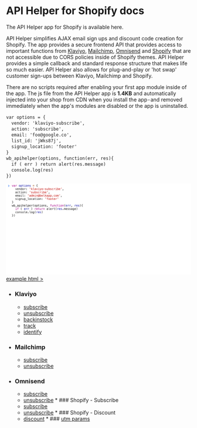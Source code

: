 # API Helper for Shopify docs

The API Helper app for Shopify is available here.

API Helper simplifies AJAX email sign ups and discount code creation for Shopify. The app provides a secure frontend API that provides access to important functions from [Klaviyo](#klaviyo), [Mailchimp](#mailchimp), [Omnisend](#omnisend) and [Shopify](#shopify) that are not accessible due to CORS policies inside of Shopify themes. API Helper provides a simple callback and standard response structure that makes life so much easier. API Helper also allows for plug-and-play or 'hot swap' customer sign-ups between Klaviyo, Mailchimp and Shopify.

There are no scripts required after enabling your first app module inside of the app. The js file from the API Helper app is __1.4KB__ and automatically injected into your shop from CDN when you install the app - and removed immediately when the app's modules are disabled or the app is uninstalled.

```
var options = {
  vendor: 'klaviyo-subscribe',
  action: 'subscribe',
  email: 'foo@google.co',
  list_id: 'jWks87j',
  signup_location: 'footer'
}
wb_apihelper(options, function(err, res){
  if ( err ) return alert(res.message)
  console.log(res)
})
```
![alt text](Klaviyo/shopify-api-helpers-klaviyo-subscribe.gif)
[example html >](example.html)

* ### Klaviyo
  * [subscribe](/Klaviyo/subscribe.md)
  * [unsubscribe](/Klaviyo/unsubscribe.md)
  * [backinstock](/Klaviyo/backinstock.md)
  * [track](/Klaviyo/track.md)
  * [identify](/Klaviyo/identify.md)
* ### Mailchimp
  * [subscribe](/Mailchimp/subscribe.md)
  * [unsubscribe](/Mailchimp/unsubscribe.md)
* ### Omnisend
  * [subscribe](/Omnisend/subscribe.md)
  * [unsubscribe](/Omnisend/unsubscribe.md)
* ### Shopify \- Subscribe
  * [subscribe](/Shopify/Subscribe/subscribe.md)
  * [unsubscribe](/Shopify/Subscribe/unsubscribe.md)
* ### Shopify \- Discount
  * [discount](/Shopify/Discount/subscribe.md)
* ### [utm params](/utms.md)
